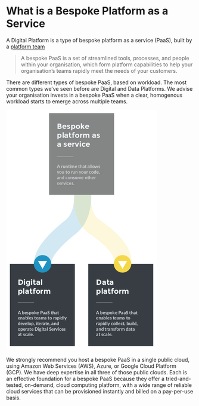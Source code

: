 # What is a Bespoke Platform as a Service

A Digital Platform is a type of bespoke platform as a service \(PaaS\), built by a [platform team](https://teamtopologies.com/key-concepts)

> A bespoke PaaS is a set of streamlined tools, processes, and people within your organisation, which form platform capabilities to help your organisation’s teams rapidly meet the needs of your customers.

There are different types of bespoke PaaS, based on workload. The most common types we’ve seen before are Digital and Data Platforms. We advise your organisation invests in a bespoke PaaS when a clear, homogenous workload starts to emerge across multiple teams.

![Two types of bespoke Platform as a Service](../.gitbook/assets/bespoke-paas.png)

We strongly recommend you host a bespoke PaaS in a single public cloud, using Amazon Web Services \(AWS\), Azure, or Google Cloud Platform \(GCP\). We have deep expertise in all three of those public clouds. Each is an effective foundation for a bespoke PaaS because they offer a tried-and-tested, on-demand, cloud computing platform, with a wide range of reliable cloud services that can be provisioned instantly and billed on a pay-per-use basis.

